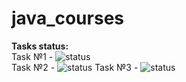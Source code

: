 # java_courses
**Tasks status:**  
Task №1 - ![status](https://img.shields.io/badge/status-Done-brightgreen)  
Task №2 - ![status](https://img.shields.io/badge/status-Done-brightgreen) 
Task №3 - ![status](https://img.shields.io/badge/status-Done-brightgreen) 
